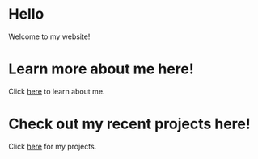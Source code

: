 # Hello

Welcome to my website!

# Learn more about me here!

Click [here](https://dwidecki.github.io/about 'here') to learn about me.

# Check out my recent projects here!

Click [here](https://dwidecki.github.io/projects 'here') for my projects.
